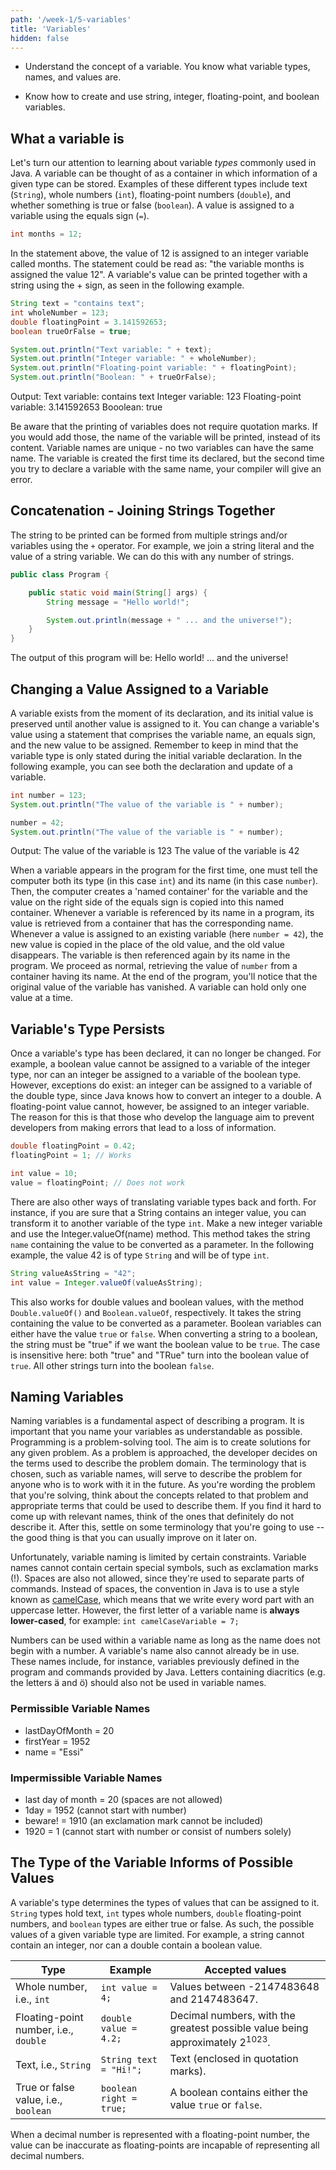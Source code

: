 ```yaml
---
path: '/week-1/5-variables'
title: 'Variables'
hidden: false
---
```


<text-box variant='learningObjectives' name='Learning Objectives'>

- Understand the concept of a variable. You know what variable types, names, and values are.

- Know how to create and use string, integer, floating-point, and boolean variables.

</text-box>

## What a variable is
Let's turn our attention to learning about variable *types* commonly used in Java. A variable can be thought of as a container in which information of a given type can be stored. Examples of these different types include text (`String`), whole numbers (`int`), floating-point numbers (`double`), and whether something is true or false (`boolean`). A value is assigned to a variable using the equals sign (`=`).

```java
int months = 12;
```
In the statement above, the value of 12 is assigned to an integer variable called months. The statement could be read as: "the variable months is assigned the value 12". A variable's value can be printed together with a string using the + sign, as seen in the following example.

```java
String text = "contains text";
int wholeNumber = 123;
double floatingPoint = 3.141592653;
boolean trueOrFalse = true;

System.out.println("Text variable: " + text);
System.out.println("Integer variable: " + wholeNumber);
System.out.println("Floating-point variable: " + floatingPoint);
System.out.println("Boolean: " + trueOrFalse);
```
Output:
Text variable: contains text
Integer variable: 123
Floating-point variable: 3.141592653
Booolean: true

Be aware that the printing of variables does not require quotation marks. If you would add those, the name of the variable will be printed, instead of its content.
Variable names are unique - no two variables can have the same name. The variable is created the first time its declared, but the second time you try to declare a variable with the same name, your compiler will give an error.

## Concatenation - Joining Strings Together
The string to be printed can be formed from multiple strings and/or variables using the `+` operator. For example, we join a string literal and the value of a string variable. We can do this with any number of strings.

```java
public class Program {

    public static void main(String[] args) {
        String message = "Hello world!";

        System.out.println(message + " ... and the universe!");
    }
}
```

The output of this program will be: Hello world! ... and the universe!

## Changing a Value Assigned to a Variable
A variable exists from the moment of its declaration, and its initial value is preserved until another value is assigned to it. You can change a variable's value using a statement that comprises the variable name, an equals sign, and the new value to be assigned. Remember to keep in mind that the variable type is only stated during the initial variable declaration. In the following example, you can see both the declaration and update of a variable.

```java
int number = 123;
System.out.println("The value of the variable is " + number);

number = 42;
System.out.println("The value of the variable is " + number);
```
Output:
The value of the variable is 123
The value of the variable is 42

When a variable appears in the program for the first time, one must tell the computer both its type (in this case `int`) and its name (in this case `number`). Then, the computer creates a 'named container' for the variable and the value on the right side of the equals sign is copied into this named container. Whenever a variable is referenced by its name in a program, its value is retrieved from a container that has the corresponding name.
Whenever a value is assigned to an existing variable (here `number = 42`), the new value is copied in the place of the old value, and the old value disappears. The variable is then referenced again by its name in the program. We proceed as normal, retrieving the value of `number` from a container having its name. At the end of the program, you'll notice that the original value of the variable has vanished. A variable can hold only one value at a time.


## Variable's Type Persists
Once a variable's type has been declared, it can no longer be changed. For example, a boolean value cannot be assigned to a variable of the integer type, nor can an integer be assigned to a variable of the boolean type. However, exceptions do exist: an integer can be assigned to a variable of the double type, since Java knows how to convert an integer to a double. A floating-point value cannot, however, be assigned to an integer variable. The reason for this is that those who develop the language aim to prevent developers from making errors that lead to a loss of information.

```java
double floatingPoint = 0.42;
floatingPoint = 1; // Works

int value = 10;
value = floatingPoint; // Does not work
```

There are also other ways of translating variable types back and forth. For instance, if you are sure that a String contains an integer value, you can transform it to another variable of the type `int`. Make a new integer variable and use the Integer.valueOf(name) method. This method takes the string `name` containing the value to be converted as a parameter. In the following example, the value 42 is of type `String` and will be of type `int`.

```java
String valueAsString = "42";
int value = Integer.valueOf(valueAsString);
```

This also works for double values and boolean values, with the method `Double.valueOf()` and `Boolean.valueOf`, respectively. It takes the string containing the value to be converted as a parameter. Boolean variables can either have the value `true` or `false`. When converting a string to a boolean, the string must be "true" if we want the boolean value to be `true`. The case is insensitive here: both "true" and "TRue" turn into the boolean value of `true`. All other strings turn into the boolean `false`.

## Naming Variables
Naming variables is a fundamental aspect of describing a program. It is important that you name your variables as understandable as possible. Programming is a problem-solving tool. The aim is to create solutions for any given problem. As a problem is approached, the developer decides on the terms used to describe the problem domain. The terminology that is chosen, such as variable names, will serve to describe the problem for anyone who is to work with it in the future.
As you're wording the problem that you're solving, think about the concepts related to that problem and appropriate terms that could be used to describe them. If you find it hard to come up with relevant names, think of the ones that definitely do not describe it. After this, settle on some terminology that you're going to use -- the good thing is that you can usually improve on it later on.

Unfortunately, variable naming is limited by certain constraints. Variable names cannot contain certain special symbols, such as exclamation marks (!). Spaces are also not allowed, since they're used to separate parts of commands. Instead of spaces, the convention in Java is to use a style known as [camelCase](https://en.wikipedia.org/wiki/Camel_case "Camel case – Wikipedia"), which means that we write every word part with an uppercase letter. However, the first letter of a variable name is **always lower-cased**, for example: `int camelCaseVariable = 7;`

Numbers can be used within a variable name as long as the name does not begin with a number. A variable's name also cannot already be in use. These names include, for instance, variables previously defined in the program and commands provided by Java. Letters containing diacritics (e.g. the letters ä and ö) should also not be used in variable names.

### Permissible Variable Names

* lastDayOfMonth = 20
* firstYear = 1952
* name = "Essi"

### Impermissible Variable Names

* last day of month = 20 (spaces are not allowed)
* 1day = 1952 (cannot start with number)
* beware! = 1910 (an exclamation mark cannot be included)
* 1920 = 1 (cannot start with number or consist of numbers solely)

## The Type of the Variable Informs of Possible Values
A variable's type determines the types of values that can be assigned to it. `String` types hold text, `int` types whole numbers, `double` floating-point numbers, and `boolean` types are either true or false. As such, the possible values of a given variable type are limited. For example, a string cannot contain an integer, nor can a double contain a boolean value.

| Type                                  | Example                 | Accepted values         |
| ------------------------------------- | ----------------------- | ----------------------- |
| Whole number, i.e., `int`             |  `int value = 4;`       | Values between -2147483648 and 2147483647.   |
| Floating-point number, i.e., `double` | `double value = 4.2;`   | Decimal numbers, with the greatest possible value being approximately 2<sup>1023</sup>.  |
| Text, i.e., `String`                  | `String text = "Hi!";`  | Text (enclosed in quotation marks).   |
| True or false value, i.e., `boolean`  | `boolean right = true;` | A boolean contains either the value `true` or `false`.   |

When a decimal number is represented with a floating-point number, the value can be inaccurate as floating-points are incapable of representing all decimal numbers.
